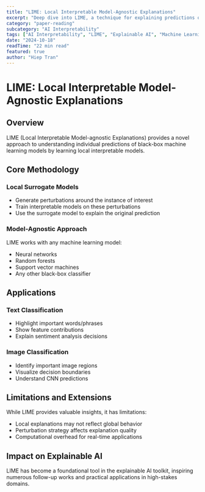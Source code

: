 ```yaml
---
title: "LIME: Local Interpretable Model-Agnostic Explanations"
excerpt: "Deep dive into LIME, a technique for explaining predictions of any machine learning classifier in an interpretable manner."
category: "paper-reading"
subcategory: "AI Interpretability"
tags: ["AI Interpretability", "LIME", "Explainable AI", "Machine Learning"]
date: "2024-10-18"
readTime: "22 min read"
featured: true
author: "Hiep Tran"
---
```


# LIME: Local Interpretable Model-Agnostic Explanations

## Overview

LIME (Local Interpretable Model-agnostic Explanations) provides a novel approach to understanding individual predictions of black-box machine learning models by learning local interpretable models.

## Core Methodology

### Local Surrogate Models

- Generate perturbations around the instance of interest
- Train interpretable models on these perturbations
- Use the surrogate model to explain the original prediction

### Model-Agnostic Approach

LIME works with any machine learning model:

- Neural networks
- Random forests
- Support vector machines
- Any other black-box classifier

## Applications

### Text Classification

- Highlight important words/phrases
- Show feature contributions
- Explain sentiment analysis decisions

### Image Classification

- Identify important image regions
- Visualize decision boundaries
- Understand CNN predictions

## Limitations and Extensions

While LIME provides valuable insights, it has limitations:

- Local explanations may not reflect global behavior
- Perturbation strategy affects explanation quality
- Computational overhead for real-time applications

## Impact on Explainable AI

LIME has become a foundational tool in the explainable AI toolkit, inspiring numerous follow-up works and practical applications in high-stakes domains.
